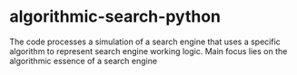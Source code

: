 # algorithmic-search-python
The code processes a simulation of a search engine that uses a specific algorithm to represent search engine working logic. Main focus lies on the algorithmic essence of a search engine
